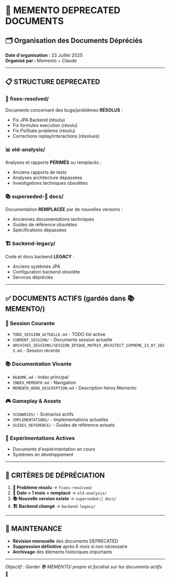 # 📁 MEMENTO DEPRECATED DOCUMENTS
## 🗂️ Organisation des Documents Dépréciés

**Date d'organisation :** 23 Juillet 2025  
**Organisé par :** Memento + Claude  

---

## 📋 **STRUCTURE DEPRECATED**

### 🔧 **fixes-resolved/**
Documents concernant des bugs/problèmes **RÉSOLUS** :
- Fix JPA Backend (résolu)
- Fix formules execution (résolu) 
- Fix PsiState problems (résolu)
- Corrections replay/interactions (résolues)

### 📊 **old-analysis/**
Analyses et rapports **PÉRIMÉS** ou remplacés :
- Anciens rapports de tests
- Analyses architecture dépassées
- Investigations techniques obsolètes

### 📚 **superseded-📖 docs/**
Documentation **REMPLACÉE** par de nouvelles versions :
- Anciennes documentations techniques
- Guides de référence obsolètes
- Spécifications dépassées

### 🏗️ **backend-legacy/**
Code et docs backend **LEGACY** :
- Anciens systèmes JPA
- Configuration backend obsolète
- Services dépréciés

---

## ✅ **DOCUMENTS ACTIFS (gardés dans 📚 MEMENTO/)**

### 🎯 **Session Courante**
- `TODO_SESSION_ACTUELLE.md` - TODO list active
- `CURRENT_SESSION/` - Documents session actuelle
- `ARCHIVES_SESSIONS/SESSION_EPIQUE_MATRIX_ARCHITECT_SUPREME_23_07_2025.md` - Session récente

### 📚 **Documentation Vivante** 
- `README.md` - Index principal
- `INDEX_MEMENTO.md` - Navigation
- `MEMENTO_HERO_DESCRIPTION.md` - Description héros Memento

### 🎮 **Gameplay & Assets**
- `SCENARIOS/` - Scénarios actifs
- `IMPLEMENTATIONS/` - Implémentations actuelles
- `GUIDES_REFERENCE/` - Guides de référence actuels

### 🧪 **Expérimentations Actives**
- Documents d'expérimentation en cours
- Systèmes en développement

---

## 🧹 **CRITÈRES DE DÉPRÉCIATION**

1. **🔧 Problème résolu** → `fixes-resolved/`
2. **📅 Date > 1 mois + remplacé** → `old-analysis/`
3. **📚 Nouvelle version existe** → `superseded-📖 docs/`
4. **🏗️ Backend changé** → `backend-legacy/`

---

## 🔄 **MAINTENANCE**

- **Révision mensuelle** des documents DEPRECATED
- **Suppression définitive** après 6 mois si non nécessaire
- **Archivage** des éléments historiques importants

---

*Objectif : Garder 📚 MEMENTO/ propre et focalisé sur les documents actifs* 🎯 